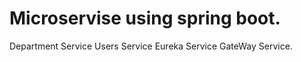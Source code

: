 # Microservise using spring boot. 
Department Service
Users Service
Eureka Service 
GateWay Service.
